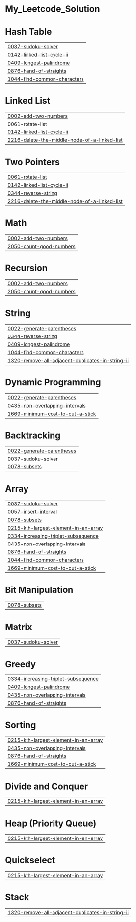 # My_Leetcode_Solution


# Hash Table
|  |
| ------- |
| [0037-sudoku-solver](https://github.com/Mayuri13/My_Leetcode_Solution/tree/master/0037-sudoku-solver) |
| [0142-linked-list-cycle-ii](https://github.com/Mayuri13/My_Leetcode_Solution/tree/master/0142-linked-list-cycle-ii) |
| [0409-longest-palindrome](https://github.com/Mayuri13/My_Leetcode_Solution/tree/master/0409-longest-palindrome) |
| [0876-hand-of-straights](https://github.com/Mayuri13/My_Leetcode_Solution/tree/master/0876-hand-of-straights) |
| [1044-find-common-characters](https://github.com/Mayuri13/My_Leetcode_Solution/tree/master/1044-find-common-characters) |
# Linked List
|  |
| ------- |
| [0002-add-two-numbers](https://github.com/Mayuri13/My_Leetcode_Solution/tree/master/0002-add-two-numbers) |
| [0061-rotate-list](https://github.com/Mayuri13/My_Leetcode_Solution/tree/master/0061-rotate-list) |
| [0142-linked-list-cycle-ii](https://github.com/Mayuri13/My_Leetcode_Solution/tree/master/0142-linked-list-cycle-ii) |
| [2216-delete-the-middle-node-of-a-linked-list](https://github.com/Mayuri13/My_Leetcode_Solution/tree/master/2216-delete-the-middle-node-of-a-linked-list) |
# Two Pointers
|  |
| ------- |
| [0061-rotate-list](https://github.com/Mayuri13/My_Leetcode_Solution/tree/master/0061-rotate-list) |
| [0142-linked-list-cycle-ii](https://github.com/Mayuri13/My_Leetcode_Solution/tree/master/0142-linked-list-cycle-ii) |
| [0344-reverse-string](https://github.com/Mayuri13/My_Leetcode_Solution/tree/master/0344-reverse-string) |
| [2216-delete-the-middle-node-of-a-linked-list](https://github.com/Mayuri13/My_Leetcode_Solution/tree/master/2216-delete-the-middle-node-of-a-linked-list) |
# Math
|  |
| ------- |
| [0002-add-two-numbers](https://github.com/Mayuri13/My_Leetcode_Solution/tree/master/0002-add-two-numbers) |
| [2050-count-good-numbers](https://github.com/Mayuri13/My_Leetcode_Solution/tree/master/2050-count-good-numbers) |
# Recursion
|  |
| ------- |
| [0002-add-two-numbers](https://github.com/Mayuri13/My_Leetcode_Solution/tree/master/0002-add-two-numbers) |
| [2050-count-good-numbers](https://github.com/Mayuri13/My_Leetcode_Solution/tree/master/2050-count-good-numbers) |
# String
|  |
| ------- |
| [0022-generate-parentheses](https://github.com/Mayuri13/My_Leetcode_Solution/tree/master/0022-generate-parentheses) |
| [0344-reverse-string](https://github.com/Mayuri13/My_Leetcode_Solution/tree/master/0344-reverse-string) |
| [0409-longest-palindrome](https://github.com/Mayuri13/My_Leetcode_Solution/tree/master/0409-longest-palindrome) |
| [1044-find-common-characters](https://github.com/Mayuri13/My_Leetcode_Solution/tree/master/1044-find-common-characters) |
| [1320-remove-all-adjacent-duplicates-in-string-ii](https://github.com/Mayuri13/My_Leetcode_Solution/tree/master/1320-remove-all-adjacent-duplicates-in-string-ii) |
# Dynamic Programming
|  |
| ------- |
| [0022-generate-parentheses](https://github.com/Mayuri13/My_Leetcode_Solution/tree/master/0022-generate-parentheses) |
| [0435-non-overlapping-intervals](https://github.com/Mayuri13/My_Leetcode_Solution/tree/master/0435-non-overlapping-intervals) |
| [1669-minimum-cost-to-cut-a-stick](https://github.com/Mayuri13/My_Leetcode_Solution/tree/master/1669-minimum-cost-to-cut-a-stick) |
# Backtracking
|  |
| ------- |
| [0022-generate-parentheses](https://github.com/Mayuri13/My_Leetcode_Solution/tree/master/0022-generate-parentheses) |
| [0037-sudoku-solver](https://github.com/Mayuri13/My_Leetcode_Solution/tree/master/0037-sudoku-solver) |
| [0078-subsets](https://github.com/Mayuri13/My_Leetcode_Solution/tree/master/0078-subsets) |
# Array
|  |
| ------- |
| [0037-sudoku-solver](https://github.com/Mayuri13/My_Leetcode_Solution/tree/master/0037-sudoku-solver) |
| [0057-insert-interval](https://github.com/Mayuri13/My_Leetcode_Solution/tree/master/0057-insert-interval) |
| [0078-subsets](https://github.com/Mayuri13/My_Leetcode_Solution/tree/master/0078-subsets) |
| [0215-kth-largest-element-in-an-array](https://github.com/Mayuri13/My_Leetcode_Solution/tree/master/0215-kth-largest-element-in-an-array) |
| [0334-increasing-triplet-subsequence](https://github.com/Mayuri13/My_Leetcode_Solution/tree/master/0334-increasing-triplet-subsequence) |
| [0435-non-overlapping-intervals](https://github.com/Mayuri13/My_Leetcode_Solution/tree/master/0435-non-overlapping-intervals) |
| [0876-hand-of-straights](https://github.com/Mayuri13/My_Leetcode_Solution/tree/master/0876-hand-of-straights) |
| [1044-find-common-characters](https://github.com/Mayuri13/My_Leetcode_Solution/tree/master/1044-find-common-characters) |
| [1669-minimum-cost-to-cut-a-stick](https://github.com/Mayuri13/My_Leetcode_Solution/tree/master/1669-minimum-cost-to-cut-a-stick) |
# Bit Manipulation
|  |
| ------- |
| [0078-subsets](https://github.com/Mayuri13/My_Leetcode_Solution/tree/master/0078-subsets) |
# Matrix
|  |
| ------- |
| [0037-sudoku-solver](https://github.com/Mayuri13/My_Leetcode_Solution/tree/master/0037-sudoku-solver) |
# Greedy
|  |
| ------- |
| [0334-increasing-triplet-subsequence](https://github.com/Mayuri13/My_Leetcode_Solution/tree/master/0334-increasing-triplet-subsequence) |
| [0409-longest-palindrome](https://github.com/Mayuri13/My_Leetcode_Solution/tree/master/0409-longest-palindrome) |
| [0435-non-overlapping-intervals](https://github.com/Mayuri13/My_Leetcode_Solution/tree/master/0435-non-overlapping-intervals) |
| [0876-hand-of-straights](https://github.com/Mayuri13/My_Leetcode_Solution/tree/master/0876-hand-of-straights) |
# Sorting
|  |
| ------- |
| [0215-kth-largest-element-in-an-array](https://github.com/Mayuri13/My_Leetcode_Solution/tree/master/0215-kth-largest-element-in-an-array) |
| [0435-non-overlapping-intervals](https://github.com/Mayuri13/My_Leetcode_Solution/tree/master/0435-non-overlapping-intervals) |
| [0876-hand-of-straights](https://github.com/Mayuri13/My_Leetcode_Solution/tree/master/0876-hand-of-straights) |
| [1669-minimum-cost-to-cut-a-stick](https://github.com/Mayuri13/My_Leetcode_Solution/tree/master/1669-minimum-cost-to-cut-a-stick) |
# Divide and Conquer
|  |
| ------- |
| [0215-kth-largest-element-in-an-array](https://github.com/Mayuri13/My_Leetcode_Solution/tree/master/0215-kth-largest-element-in-an-array) |
# Heap (Priority Queue)
|  |
| ------- |
| [0215-kth-largest-element-in-an-array](https://github.com/Mayuri13/My_Leetcode_Solution/tree/master/0215-kth-largest-element-in-an-array) |
# Quickselect
|  |
| ------- |
| [0215-kth-largest-element-in-an-array](https://github.com/Mayuri13/My_Leetcode_Solution/tree/master/0215-kth-largest-element-in-an-array) |
# Stack
|  |
| ------- |
| [1320-remove-all-adjacent-duplicates-in-string-ii](https://github.com/Mayuri13/My_Leetcode_Solution/tree/master/1320-remove-all-adjacent-duplicates-in-string-ii) |